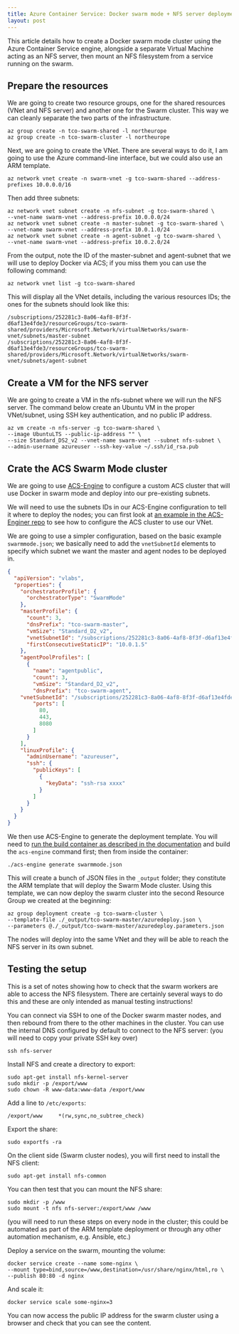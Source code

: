 ```yaml
---
title: Azure Container Service: Docker swarm mode + NFS server deployment
layout: post
---
```


This article details how to create a Docker swarm mode cluster using the Azure Container Service engine, alongside a separate Virtual Machine acting as an NFS server, then mount an NFS filesystem from a service running on the swarm.

## Prepare the resources

We are going to create two resource groups, one for the shared resources (VNet and NFS server) and another one for the Swarm cluster. This way we can cleanly separate the two parts of the infrastructure.

```
az group create -n tco-swarm-shared -l northeurope
az group create -n tco-swarm-cluster -l northeurope
```

Next, we are going to create the VNet. There are several ways to do it, I am going to use the Azure command-line interface, but we could also use an ARM template.

```
az network vnet create -n swarm-vnet -g tco-swarm-shared --address-prefixes 10.0.0.0/16
```

Then add three subnets:

```
az network vnet subnet create -n nfs-subnet -g tco-swarm-shared \
--vnet-name swarm-vnet --address-prefix 10.0.0.0/24
az network vnet subnet create -n master-subnet -g tco-swarm-shared \
--vnet-name swarm-vnet --address-prefix 10.0.1.0/24
az network vnet subnet create -n agent-subnet -g tco-swarm-shared \
--vnet-name swarm-vnet --address-prefix 10.0.2.0/24
```

From the output, note the ID of the master-subnet and agent-subnet that we will use to deploy Docker via ACS; if you miss them you can use the following command:

```
az network vnet list -g tco-swarm-shared
```

This will display all the VNet details, including the various resources IDs; the ones for the subnets should look like this:

```
/subscriptions/252281c3-8a06-4af8-8f3f-d6af13e4fde3/resourceGroups/tco-swarm-shared/providers/Microsoft.Network/virtualNetworks/swarm-vnet/subnets/master-subnet
/subscriptions/252281c3-8a06-4af8-8f3f-d6af13e4fde3/resourceGroups/tco-swarm-shared/providers/Microsoft.Network/virtualNetworks/swarm-vnet/subnets/agent-subnet
```

## Create a VM for the NFS server

We are going to create a VM in the nfs-subnet where we will run the NFS server. The command below create an Ubuntu VM in the proper VNet/subnet, using SSH key authentication, and no public IP address.

```
az vm create -n nfs-server -g tco-swarm-shared \
--image UbuntuLTS --public-ip-address "" \
--size Standard_DS2_v2 --vnet-name swarm-vnet --subnet nfs-subnet \
--admin-username azureuser --ssh-key-value ~/.ssh/id_rsa.pub
```

## Crate the ACS Swarm Mode cluster

We are going to use [ACS-Engine](https://github.com/Azure/acs-engine) to configure a custom ACS cluster that will use Docker in swarm mode and deploy into our pre-existing subnets.

We will need to use the subnets IDs in our ACS-Engine configuration to tell it where to deploy the nodes; you can first look at [an example in the ACS-Enginer repo](https://github.com/Azure/acs-engine/blob/master/examples/vnet/swarmmodevnet.json) to see how to configure the ACS cluster to use our VNet.

We are going to use a simpler configuration, based on the basic example `swarmmode.json`; we basically need to add the `vnetSubnetId` elements to specify which subnet we want the master and agent nodes to be deployed in.

```json
{
  "apiVersion": "vlabs",
  "properties": {
    "orchestratorProfile": {
      "orchestratorType": "SwarmMode"
    },
    "masterProfile": {
      "count": 3,
      "dnsPrefix": "tco-swarm-master",
      "vmSize": "Standard_D2_v2",
      "vnetSubnetId": "/subscriptions/252281c3-8a06-4af8-8f3f-d6af13e4fde3/resourceGroups/tco-swarm-shared/providers/Microsoft.Network/virtualNetworks/swarm-vnet/subnets/master-subnet",
      "firstConsecutiveStaticIP": "10.0.1.5" 
    },
    "agentPoolProfiles": [
      {
        "name": "agentpublic",
        "count": 3,
        "vmSize": "Standard_D2_v2",
        "dnsPrefix": "tco-swarm-agent",
	"vnetSubnetId": "/subscriptions/252281c3-8a06-4af8-8f3f-d6af13e4fde3/resourceGroups/tco-swarm-shared/providers/Microsoft.Network/virtualNetworks/swarm-vnet/subnets/agent-subnet",
        "ports": [
          80,
          443,
          8080
        ]
      }
    ],
    "linuxProfile": {
      "adminUsername": "azureuser",
      "ssh": {
        "publicKeys": [
          {
            "keyData": "ssh-rsa xxxx"
          }
        ]
      }
    }
  }
}

```

We then use ACS-Engine to generate the deployment template. You will need to [run the build container as described in the documentation](https://github.com/Azure/acs-engine/blob/master/docs/acsengine.md) and build the `acs-engine` command first; then from inside the container:

```
./acs-engine generate swarmmode.json
```

This will create a bunch of JSON files in the `_output` folder; they constitute the ARM template that will deploy the Swarm Mode cluster. Using this template, we can now deploy the swarm cluster into the second Resource Group we created at the beginning:

```
az group deployment create -g tco-swarm-cluster \
--template-file ./_output/tco-swarm-master/azuredeploy.json \
--parameters @./_output/tco-swarm-master/azuredeploy.parameters.json
```

The nodes will deploy into the same VNet and they will be able to reach the NFS server in its own subnet.

## Testing the setup

This is a set of notes showing how to check that the swarm workers are able to access the NFS filesystem. There are certainly several ways to do this and these are only intended as manual testing instructions!

You can connect via SSH to one of the Docker swarm master nodes, and then rebound from there to the other machines in the cluster. You can use the internal DNS configured by default to connect to the NFS server: (you will need to copy your private SSH key over)

```
ssh nfs-server
```

Install NFS and create a directory to export:

```
sudo apt-get install nfs-kernel-server
sudo mkdir -p /export/www
sudo chown -R www-data:www-data /export/www
```

Add a line to `/etc/exports`:

```
/export/www     *(rw,sync,no_subtree_check)
```

Export the share:

```
sudo exportfs -ra
```

On the client side (Swarm cluster nodes), you will first need to install the NFS client:

```
sudo apt-get install nfs-common
```

You can then test that you can mount the NFS share:

```
sudo mkdir -p /www
sudo mount -t nfs nfs-server:/export/www /www
```

(you will need to run these steps on every node in the cluster; this could be automated as part of the ARM template deployment or through any other automation mechanism, e.g. Ansible, etc.)

Deploy a service on the swarm, mounting the volume:

```
docker service create --name some-nginx \
--mount type=bind,source=/www,destination=/usr/share/nginx/html,ro \
--publish 80:80 -d nginx
```

And scale it:

```
docker service scale some-nginx=3
```

You can now access the public IP address for the swarm cluster using a browser and check that you can see the content.

